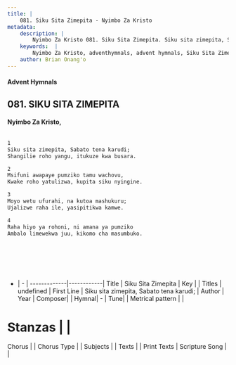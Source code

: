```yaml
---
title: |
    081. Siku Sita Zimepita - Nyimbo Za Kristo
metadata:
    description: |
        Nyimbo Za Kristo 081. Siku Sita Zimepita. Siku sita zimepita, Sabato tena karudi;  Shangilie roho yangu, itukuze kwa busara.   
    keywords:  |
        Nyimbo Za Kristo, adventhymnals, advent hymnals, Siku Sita Zimepita, Siku sita zimepita, Sabato tena karudi; . 
    author: Brian Onang'o
---
```


#### Advent Hymnals
## 081. SIKU SITA ZIMEPITA
####  Nyimbo Za Kristo,

```txt

1
Siku sita zimepita, Sabato tena karudi; 
Shangilie roho yangu, itukuze kwa busara. 

2
Msifuni awapaye pumziko tamu wachovu, 
Kwake roho yatulizwa, kupita siku nyingine. 

3
Moyo wetu ufurahi, na kutoa mashukuru; 
Ujalizwe raha ile, yasipitikwa kamwe. 

4
Raha hiyo ya rohoni, ni amana ya pumziko 
Ambalo limewekwa juu, kikomo cha masumbuko.








```

- |   -  |
-------------|------------|
Title | Siku Sita Zimepita |
Key |  |
Titles | undefined |
First Line | Siku sita zimepita, Sabato tena karudi;  |
Author | 
Year | 
Composer| |
Hymnal|  - |
Tune|  |
Metrical pattern | |
# Stanzas |  |
Chorus |  |
Chorus Type |  |
Subjects | |
Texts |  |
Print Texts | 
Scripture Song |  |
    
